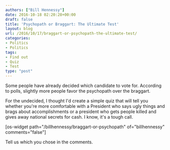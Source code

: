 ```yaml
---
authors: ["Bill Hennessy"]
date: 2016-10-18 02:20:28+00:00
draft: false
title: 'Psychopath or Braggart: The Ultimate Test'
layout: blog
url: /2016/10/17/braggart-or-psychopath-the-ultimate-test/
categories:
- Politics
- Politics
tags:
- Find out
- Quiz
- Test
type: "post"
---
```


Some people have already decided which candidate to vote for. According to polls, slightly more people favor the psychopath over the braggart.

For the undecided, I thought I'd create a simple quiz that will tell you whether you're more comfortable with a President who says ugly things and brags about accomplishments or a president who gets people killed and gives away national secrets for cash. I know, it's a tough call.

[os-widget path="/billhennessy/braggart-or-psychopath" of="billhennessy" comments="false"]

Tell us which you chose in the comments.

